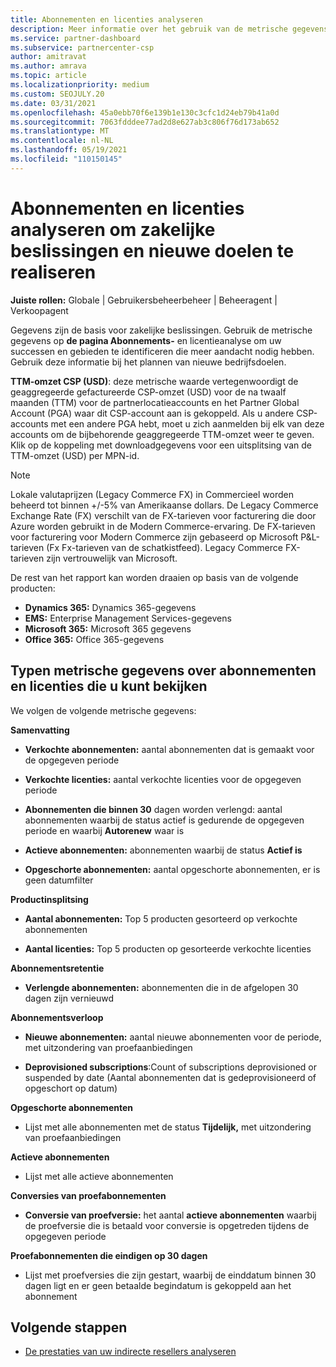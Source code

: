```yaml
---
title: Abonnementen en licenties analyseren
description: Meer informatie over het gebruik van de metrische gegevens op de pagina Abonnements- en licentieanalyse om uw successen en gebieden te identificeren die meer aandacht nodig hebben.
ms.service: partner-dashboard
ms.subservice: partnercenter-csp
author: amitravat
ms.author: amrava
ms.topic: article
ms.localizationpriority: medium
ms.custom: SEOJULY.20
ms.date: 03/31/2021
ms.openlocfilehash: 45a0ebb70f6e139b1e130c3cfc1d24eb79b41a0d
ms.sourcegitcommit: 7063fdddee77ad2d8e627ab3c806f76d173ab652
ms.translationtype: MT
ms.contentlocale: nl-NL
ms.lasthandoff: 05/19/2021
ms.locfileid: "110150145"
---
```

# <a name="analyze-subscriptions-and-licenses-to-help-you-drive-business-decisions-and-new-goals"></a>Abonnementen en licenties analyseren om zakelijke beslissingen en nieuwe doelen te realiseren

**Juiste rollen:** Globale | Gebruikersbeheerbeheer | Beheeragent | Verkoopagent

Gegevens zijn de basis voor zakelijke beslissingen. Gebruik de metrische gegevens op **de pagina Abonnements-** en licentieanalyse om uw successen en gebieden te identificeren die meer aandacht nodig hebben. Gebruik deze informatie bij het plannen van nieuwe bedrijfsdoelen.

**TTM-omzet CSP (USD)**: deze metrische waarde vertegenwoordigt de geaggregeerde gefactureerde CSP-omzet (USD) voor de na twaalf maanden (TTM) voor de partnerlocatieaccounts en het Partner Global Account (PGA) waar dit CSP-account aan is gekoppeld. Als u andere CSP-accounts met een andere PGA hebt, moet u zich aanmelden bij elk van deze accounts om de bijbehorende geaggregeerde TTM-omzet weer te geven.  Klik op de koppeling met downloadgegevens voor een uitsplitsing van de TTM-omzet (USD) per MPN-id.

>[!NOTE]
>Lokale valutaprijzen (Legacy Commerce FX) in Commercieel worden beheerd tot binnen +/-5% van Amerikaanse dollars. De Legacy Commerce Exchange Rate (FX) verschilt van de FX-tarieven voor facturering die door Azure worden gebruikt in de Modern Commerce-ervaring. De FX-tarieven voor facturering voor Modern Commerce zijn gebaseerd op Microsoft P&L-tarieven (Fx Fx-tarieven van de schatkistfeed). Legacy Commerce FX-tarieven zijn vertrouwelijk van Microsoft.


De rest van het rapport kan worden draaien op basis van de volgende producten:

 - **Dynamics 365:** Dynamics 365-gegevens  
 - **EMS:** Enterprise Management Services-gegevens  
 - **Microsoft 365:** Microsoft 365 gegevens  
 - **Office 365:** Office 365-gegevens  


## <a name="types-of-subscription-and-license-metrics-you-can-view"></a>Typen metrische gegevens over abonnementen en licenties die u kunt bekijken

We volgen de volgende metrische gegevens:

**Samenvatting**  
 - **Verkochte abonnementen:** aantal abonnementen dat is gemaakt voor de opgegeven periode  
  
 - **Verkochte licenties:** aantal verkochte licenties voor de opgegeven periode  
  
 - **Abonnementen die binnen 30** dagen worden verlengd: aantal abonnementen waarbij de status actief is gedurende de opgegeven periode en waarbij **Autorenew** waar is
 
 - **Actieve abonnementen:** abonnementen waarbij de status **Actief is**  
 
 - **Opgeschorte abonnementen:** aantal opgeschorte abonnementen, er is geen datumfilter  

**Productinsplitsing**
  
 - **Aantal abonnementen:** Top 5 producten gesorteerd op verkochte abonnementen  
 
 - **Aantal licenties:** Top 5 producten op gesorteerde verkochte licenties

**Abonnementsretentie**

 - **Verlengde abonnementen:** abonnementen die in de afgelopen 30 dagen zijn vernieuwd  

**Abonnementsverloop**  
 - **Nieuwe abonnementen:** aantal nieuwe abonnementen voor de periode, met uitzondering van proefaanbiedingen  
 
 - **Deprovisioned subscriptions**:Count of subscriptions deprovisioned or suspended by date (Aantal abonnementen dat is gedeprovisioneerd of opgeschort op datum)  

**Opgeschorte abonnementen** 
 
 - Lijst met alle abonnementen met de status **Tijdelijk,** met uitzondering van proefaanbiedingen  
  
**Actieve abonnementen**

 - Lijst met alle actieve abonnementen  

**Conversies van proefabonnementen**  

 - **Conversie van proefversie:** het aantal **actieve abonnementen** waarbij de proefversie die is betaald voor conversie is opgetreden tijdens de opgegeven periode  

**Proefabonnementen die eindigen op 30 dagen**  

 - Lijst met proefversies die zijn gestart, waarbij de einddatum binnen 30 dagen ligt en er geen betaalde begindatum is gekoppeld aan het abonnement  



## <a name="next-steps"></a>Volgende stappen

- [De prestaties van uw indirecte resellers analyseren](analyze-indirect-resellers.md)